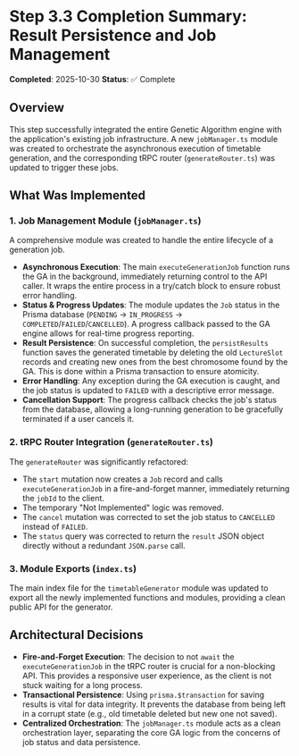 # Step 3.3 Completion Summary: Result Persistence and Job Management

**Completed**: 2025-10-30
**Status**: ✅ Complete

## Overview

This step successfully integrated the entire Genetic Algorithm engine with the application's existing job infrastructure. A new `jobManager.ts` module was created to orchestrate the asynchronous execution of timetable generation, and the corresponding tRPC router (`generateRouter.ts`) was updated to trigger these jobs.

## What Was Implemented

### 1. Job Management Module (`jobManager.ts`)

A comprehensive module was created to handle the entire lifecycle of a generation job.

- **Asynchronous Execution**: The main `executeGenerationJob` function runs the GA in the background, immediately returning control to the API caller. It wraps the entire process in a try/catch block to ensure robust error handling.
- **Status & Progress Updates**: The module updates the `Job` status in the Prisma database (`PENDING` -> `IN_PROGRESS` -> `COMPLETED`/`FAILED`/`CANCELLED`). A progress callback passed to the GA engine allows for real-time progress reporting.
- **Result Persistence**: On successful completion, the `persistResults` function saves the generated timetable by deleting the old `LectureSlot` records and creating new ones from the best chromosome found by the GA. This is done within a Prisma transaction to ensure atomicity.
- **Error Handling**: Any exception during the GA execution is caught, and the job status is updated to `FAILED` with a descriptive error message.
- **Cancellation Support**: The progress callback checks the job's status from the database, allowing a long-running generation to be gracefully terminated if a user cancels it.

### 2. tRPC Router Integration (`generateRouter.ts`)

The `generateRouter` was significantly refactored:

- The `start` mutation now creates a `Job` record and calls `executeGenerationJob` in a fire-and-forget manner, immediately returning the `jobId` to the client.
- The temporary "Not Implemented" logic was removed.
- The `cancel` mutation was corrected to set the job status to `CANCELLED` instead of `FAILED`.
- The `status` query was corrected to return the `result` JSON object directly without a redundant `JSON.parse` call.

### 3. Module Exports (`index.ts`)

The main index file for the `timetableGenerator` module was updated to export all the newly implemented functions and modules, providing a clean public API for the generator.

## Architectural Decisions

- **Fire-and-Forget Execution**: The decision to not `await` the `executeGenerationJob` in the tRPC router is crucial for a non-blocking API. This provides a responsive user experience, as the client is not stuck waiting for a long process.
- **Transactional Persistence**: Using `prisma.$transaction` for saving results is vital for data integrity. It prevents the database from being left in a corrupt state (e.g., old timetable deleted but new one not saved).
- **Centralized Orchestration**: The `jobManager.ts` module acts as a clean orchestration layer, separating the core GA logic from the concerns of job status and data persistence.
